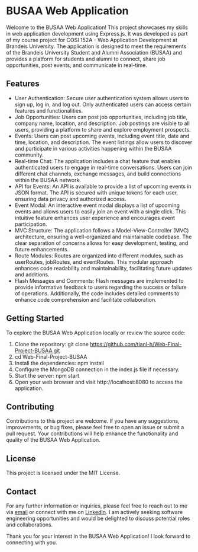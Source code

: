 # BUSAA Web Application
Welcome to the BUSAA Web Application! This project showcases my skills in web application development using Express.js. It was developed as part of my course project for COSI 152A - Web Application Development at Brandeis University. The application is designed to meet the requirements of the Brandeis University Student and Alumni Association (BUSAA) and provides a platform for students and alumni to connect, share job opportunities, post events, and communicate in real-time.  

## Features
* User Authentication: Secure user authentication system allows users to sign up, log in, and log out. Only authenticated users can access certain features and functionalities.
* Job Opportunities: Users can post job opportunities, including job title, company name, location, and description. Job postings are visible to all users, providing a platform to share and explore employment prospects.
* Events: Users can post upcoming events, including event title, date and time, location, and description. The event listings allow users to discover and participate in various activities happening within the BUSAA community.
* Real-time Chat: The application includes a chat feature that enables authenticated users to engage in real-time conversations. Users can join different chat channels, exchange messages, and build connections within the BUSAA network.
* API for Events: An API is available to provide a list of upcoming events in JSON format. The API is secured with unique tokens for each user, ensuring data privacy and authorized access.
* Event Modal: An interactive event modal displays a list of upcoming events and allows users to easily join an event with a single click. This intuitive feature enhances user experience and encourages event participation.
* MVC Structure: The application follows a Model-View-Controller (MVC) architecture, ensuring a well-organized and maintainable codebase. The clear separation of concerns allows for easy development, testing, and future enhancements.
* Route Modules: Routes are organized into different modules, such as userRoutes, jobRoutes, and eventRoutes. This modular approach enhances code readability and maintainability, facilitating future updates and additions.
* Flash Messages and Comments: Flash messages are implemented to provide informative feedback to users regarding the success or failure of operations. Additionally, the code includes detailed comments to enhance code comprehension and facilitate collaboration.  

## Getting Started
To explore the BUSAA Web Application locally or review the source code:

1. Clone the repository: git clone https://github.com/tianl-h/Web-Final-Project-BUSAA.git
2. cd Web-Final-Project-BUSAA
3. Install the dependencies: npm install
4. Configure the MongoDB connection in the index.js file if necessary.
5. Start the server: npm start
6. Open your web browser and visit http://localhost:8080 to access the application.

## Contributing
Contributions to this project are welcome. If you have any suggestions, improvements, or bug fixes, please feel free to open an issue or submit a pull request. Your contributions will help enhance the functionality and quality of the BUSAA Web Application.

## License
This project is licensed under the MIT License.

## Contact
For any further information or inquiries, please feel free to reach out to me via [email](mailto:tianlinghou@gmail.com) or connect with me on [LinkedIn](https://www.linkedin.com/in/tianl-h/). I am actively seeking software engineering opportunities and would be delighted to discuss potential roles and collaborations.

Thank you for your interest in the BUSAA Web Application! I look forward to connecting with you.
